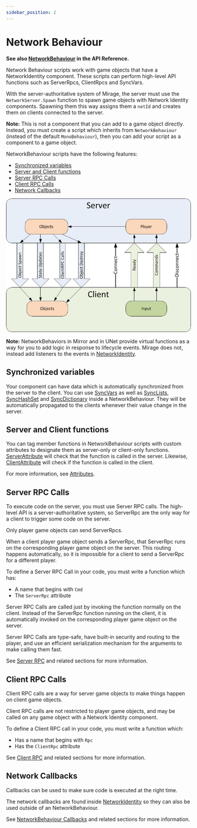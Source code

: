 ```yaml
---
sidebar_position: 2
---
```

# Network Behaviour

**See also [NetworkBehaviour](/docs/reference/Mirage/NetworkBehaviour) in the API Reference.**

Network Behaviour scripts work with game objects that have a NetworkIdentity component. These scripts can perform high-level API functions such as ServerRpcs, ClientRpcs and SyncVars.

With the server-authoritative system of Mirage, the server must use the `NetworkServer.Spawn` function to spawn game objects with Network Identity components. Spawning them this way assigns them a `netId` and creates them on clients connected to the server.

**Note:** This is not a component that you can add to a game object directly. Instead, you must create a script which inherits from `NetworkBehaviour` (instead of the default `MonoBehaviour`), then you can add your script as a component to a game object.

NetworkBehaviour scripts have the following features:
- [Synchronized variables](#synchronized-variables)
- [Server and Client functions](#server-and-client-functions)
- [Server RPC Calls](#server-rpc-calls)
- [Client RPC Calls](#client-rpc-calls)
- [Network Callbacks](#network-callbacks)

![Data Flow Graph](/img/guides/remote-actions/unet-directions.jpg)

**Note:** NetworkBehaviors in Mirror and in UNet provide virtual functions as a way for you to add logic in response to lifecycle events.  Mirage does not,  instead add listeners to the events in [NetworkIdentity](/docs/components/network-identity).

## Synchronized variables

Your component can have data which is automatically synchronized from the server to the client. You can use [SyncVars](/docs/guides/sync/sync-var) as well as [SyncLists](/docs/guides/sync/sync-list), [SyncHashSet](/docs/guides/sync/sync-hash-set) and [SyncDictionary](/docs/guides/sync/sync-dictionary) inside a NetworkBehaviour. They will be automatically propagated to the clients whenever their value change in the server.
 
## Server and Client functions

You can tag member functions in NetworkBehaviour scripts with custom attributes to designate them as server-only or client-only functions. [ServerAttribute](/docs/reference/Mirage/ServerAttribute) 
will check that the function is called in the server. Likewise, [ClientAttribute](/docs/reference/Mirage/ClientAttribute) will check if the function is called in the client.

For more information, see [Attributes](/docs/guides/attributes).

## Server RPC Calls

To execute code on the server, you must use Server RPC calls. The high-level API is a server-authoritative system, so ServerRpc are the only way for a client to trigger some code on the server.

Only player game objects can send ServerRpcs.

When a client player game object sends a ServerRpc, that ServerRpc runs on the corresponding player game object on the server. This routing happens automatically, so it is impossible for a client to send a ServerRpc for a different player.

To define a Server RPC Call in your code, you must write a function which has:
-   A name that begins with `Cmd`
-   The `ServerRpc` attribute

Server RPC Calls are called just by invoking the function normally on the client. Instead of the ServerRpc function running on the client, it is automatically invoked on the corresponding player game object on the server.

Server RPC Calls are type-safe, have built-in security and routing to the player, and use an efficient serialization mechanism for the arguments to make calling them fast.

See [Server RPC](/docs/guides/remote-actions/server-rpc) and related sections for more information.

## Client RPC Calls

Client RPC calls are a way for server game objects to make things happen on client game objects.

Client RPC calls are not restricted to player game objects, and may be called on any game object with a Network Identity component.

To define a Client RPC call in your code, you must write a function which:
-   Has a name that begins with `Rpc`
-   Has the `ClientRpc` attribute

See [Client RPC](/docs/guides/remote-actions/client-rpc) and related sections for more information.

## Network Callbacks

Callbacks can be used to make sure code is executed at the right time.

The network callbacks are found inside [NetworkIdentity](/docs/reference/Mirage/NetworkIdentity) so they can also be used outside of an NetworkBehaviour.

See [NetworkBehaviour Callbacks](/docs/guides/callbacks/network-behaviour) and related sections for more information.

